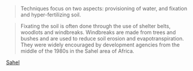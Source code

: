 > Techniques focus on two aspects: provisioning of water, and fixation and hyper-fertilizing soil.

> Fixating the soil is often done through the use of shelter belts, woodlots and windbreaks. Windbreaks are made from trees and bushes and are used to reduce soil erosion and evapotranspiration. They were widely encouraged by development agencies from the middle of the 1980s in the Sahel area of Africa.

[Sahel](http://en.wikipedia.org/wiki/Sahel)
